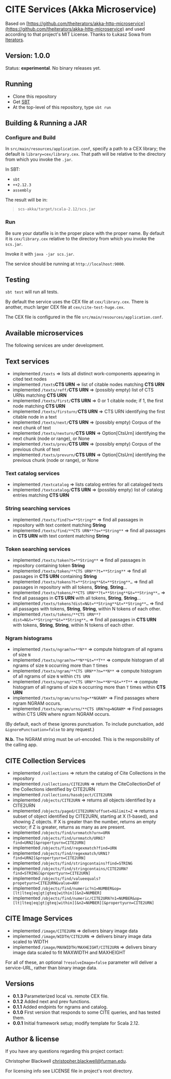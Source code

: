 # CITE Services (Akka Microservice)

Based on [https://github.com/theiterators/akka-http-microservice](https://github.com/theiterators/akka-http-microservice) and used according to that project's MIT License. Thanks to Łukasz Sowa from [Iterators](http://www.theiterators.com).

## Version: 1.0.0

Status:  **experimental**.  No binary releases yet.

## Running

- Clone this repository
- Get [SBT](http://www.scala-sbt.org)
- At the top-level of this repository, type `sbt run`

## Building & Running a JAR

### Configure and Build

In `src/main/resources/application.conf`, specify a path to a CEX library; the default is `library=cex/library.cex`. That path will be relative to the directory from which you invoke the `.jar`. 

In SBT:

- `sbt`
- `++2.12.3`
- `assembly`

The result will be in:

> `scs-akka/target/scala-2.12/scs.jar`

### Run

Be sure your datafile is in the proper place with the proper name. By default it is `cex/library.cex` relative to the directory from which you invoke the `scs.jar`. 

Invoke it with `java -jar scs.jar`.

The service should be running at `http://localhost:9000`. 


## Testing

`sbt test` will run all tests.

By default the service uses the CEX file at `cex/library.cex`. There is another, much larger CEX file at `cex/cite-test-huge.cex`.

The CEX file is configured in the file `src/main/resources/application.conf`. 

## Available microservices

The following services are under development.

## Text services

- implemented `/texts` => lists all distinct work-components appearing in cited text nodes
- implemented `/texts`**CTS URN** => list of citable nodes matching **CTS URN**
- implemented `/texts/reff/`**CTS URN** => (possibly empty) list of CTS URNs matching **CTS URN**
- implemented `/texts/first/`**CTS URN** => 0 or 1 citable node; if 1, the first node matching **CTS URN**
- implemented `/texts/firsturn/`**CTS URN** => CTS URN identifying the first citable node in a text
- implemented `/texts/next/`**CTS URN** => (possibly empty) Corpus of the next chunk of text
- implemented `/texts/nexturn/`**CTS URN** => Option[CtsUrn] identifying the next chunk (node or range), or None
- implemented `/texts/prev/`**CTS URN** => (possibly empty) Corpus of the previous chunk of text
- implemented `/texts/prevurn/`**CTS URN** => Option[CtsUrn] identifying the previous chunk (node or range), or None

### Text catalog services

- implemented `/textcatalog` => lists catalog entries for all cataloged texts
- implemented `/textcatalog/`**CTS URN** =>  (possibly empty) list of catalog entries matching **CTS URN**

### String searching services

- implemented `/texts/find?s=**String**` => find all passages in repository with text content matching **String**
- implemented `/texts/find/**CTS URN**?s=**String**`  => find all passages in **CTS URN** with text content matching **String**

### Token searching services

- implemented `/texts/token?t=**String**` => find all passages in repository containing token **String**
- implemented `/texts/token/**CTS URN**?t=**String**`  => find all passages in **CTS URN** containing **String**
- implemented `/texts/tokens?t=**String**&t=**String**…` => find all passages in repository with all tokens, **String**, **String**…
- implemented `/texts/tokens/**CTS URN**?t=**String**&t=**String**…`  => find all passages in **CTS URN** with all tokens, **String**, **String**…
- implemented `/texts/tokens?dist=N&t=**String**&t=**String**…`  => find all passages  with tokens, **String**, **String**, within N tokens of each other.
- implemented `/texts/tokens/**CTS URN**?dist=N&t=**String**&t=**String**…`  => find all passages in **CTS URN** with tokens, **String**, **String**, within N tokens of each other.



### Ngram histograms

- implemented `/texts/ngram?n=**N**` => compute histogram of all ngrams of size `N`
- implemented `/texts/ngram?n=**N**&t=**T**` => compute histogram of all ngrams of size `N` occurring more than `T` times
- implemented `/texts/ngram/**CTS URN**?n=**N**` => compute histogram of all ngrams of size `N` within `CTS URN`
- implemented `/texts/ngram/**CTS URN**?n=**N**&t=**T**` => compute histogram of all ngrams of size `N` occurring more than `T` times within **CTS URN**
- implemented `/texts/ngram/urns?ng=**NGRAM*` => Find passages where ngram NGRAM occurs.
- implemented `/texts/ngram/urns/**CTS URN?ng=NGRAM*` => Find passages within CTS URN where ngram NGRAM occurs.

(By default, each of these ignores punctuation. To include punctuation, add `&ignorePunctuation=false` to any request.)

**N.b.** The NGRAM string must be url-encoded. This is the responsibility of the calling app.


## CITE Collection Services

- implemented `/collections` => return the catalog of Cite Collections in the repository
- implemented `/collections/CITE2URN` => return the CiteCollectionDef of the Collections identified by CITE2URN
- implemented `/collections/hasobject/CITE2URN`
- implemented `/objects/CITE2URN` => returns all objects identified by a CITE2URN
- implemented `/objects/paged/CITE2URN?offset=X&limit=Z` => returns a subset of object identified by CITE2URN, starting at X (1-based), and showing Z objects. If X is greater than the number, returns an empty vector; if Z is greater, returns as many as are present.
- implemented `/objects/find/urnmatch?urn=URN`
- implemented `/objects/find/urnmatch/URN1?find=URN2[&propertyurn=CITE2URN]`
- implemented `/objects/find/regexmatch?find=URN`
- implemented `/objects/find/regexmatch/URN1?find=URN2[&propertyurn=CITE2URN]`
- implemented `/objects/find/stringcontains?find=STRING`
- implemented `/objects/find/stringcontains/CITE2URN?find=STRING[&propertyurn=CITE2URN]`
- implemented `/objects/find/valueequals?propetyurn=CITE2URN&value=ANY`
- implemented `/objects/find/numeric?n1=NUMBER&op=[lt|lteq|eq|gt|gteq|within][&n2=NUMBER]`
- implemented `/objects/find/numeric/CITE2URN?n1=NUMBER&op=[lt|lteq|eq|gt|gteq|within][&n2=NUMBER][&propertyurn=CITE2URN]`

## CITE Image Services

- implemented `/image/CITE2URN` => delivers binary image data 
- implemented `/image/WIDTH/CITE2URN` => delivers binary image data scaled to WIDTH
- implemented `/image/MAXWIDTH/MAXHEIGHT/CITE2URN` => delivers binary image data scaled to fit MAXWIDTH and MAXHEIGHT

For all of these, an optional `?resolveImage=false` parameter will deliver a service-URL, rather than binary image data.

## Versions

- **0.1.3** Parameterized local vs. remote CEX file.
- **0.1.2** Added next and prev functions.
- **0.1.1** Added endpints for ngrams and catalog.
- **0.1.0** First version that responds to some CITE queries, and has tested them.
- **0.0.1** Initial framework setup; modify template for Scala 2.12.

## Author & license

If you have any questions regarding this project contact:

Christopher Blackwell <christopher.blackwell@furman.edu>.

For licensing info see LICENSE file in project's root directory.
